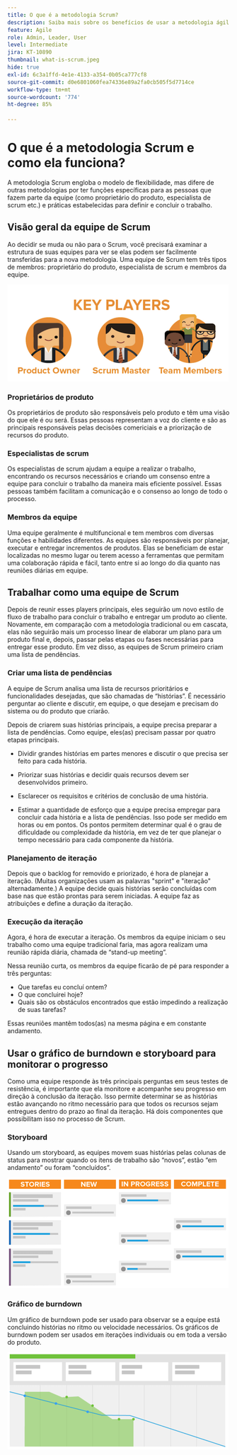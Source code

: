 ```yaml
---
title: O que é a metodologia Scrum?
description: Saiba mais sobre os benefícios de usar a metodologia ágil de Scrum.
feature: Agile
role: Admin, Leader, User
level: Intermediate
jira: KT-10890
thumbnail: what-is-scrum.jpeg
hide: true
exl-id: 6c3a1ffd-4e1e-4133-a354-0b05ca777cf8
source-git-commit: d0e6801060fea74336e89a2fa0cb505f5d7714ce
workflow-type: tm+mt
source-wordcount: '774'
ht-degree: 85%

---
```


# O que é a metodologia Scrum e como ela funciona?

A metodologia Scrum engloba o modelo de flexibilidade, mas difere de outras metodologias por ter funções específicas para as pessoas que fazem parte da equipe (como proprietário do produto, especialista de scrum etc.) e práticas estabelecidas para definir e concluir o trabalho.

## Visão geral da equipe de Scrum

Ao decidir se muda ou não para o Scrum, você precisará examinar a estrutura de suas equipes para ver se elas podem ser facilmente transferidas para a nova metodologia. Uma equipe de Scrum tem três tipos de membros: proprietário do produto, especialista de scrum e membros da equipe.

![Membros da equipe de Scrum](assets/scrumteammembers-01.png)

### Proprietários de produto

Os proprietários de produto são responsáveis pelo produto e têm uma visão do que ele é ou será. Essas pessoas representam a voz do cliente e são as principais responsáveis pelas decisões comericiais e a priorização de recursos do produto.


### Especialistas de scrum

Os especialistas de scrum ajudam a equipe a realizar o trabalho, encontrando os recursos necessários e criando um consenso entre a equipe para concluir o trabalho da maneira mais eficiente possível. Essas pessoas também facilitam a comunicação e o consenso ao longo de todo o processo.


### Membros da equipe

Uma equipe geralmente é multifuncional e tem membros com diversas funções e habilidades diferentes. As equipes são responsáveis por planejar, executar e entregar incrementos de produtos. Elas se beneficiam de estar localizadas no mesmo lugar ou terem acesso a ferramentas que permitam uma colaboração rápida e fácil, tanto entre si ao longo do dia quanto nas reuniões diárias em equipe.


## Trabalhar como uma equipe de Scrum

Depois de reunir esses players principais, eles seguirão um novo estilo de fluxo de trabalho para concluir o trabalho e entregar um produto ao cliente. Novamente, em comparação com a metodologia tradicional ou em cascata, elas não seguirão mais um processo linear de elaborar um plano para um produto final e, depois, passar pelas etapas ou fases necessárias para entregar esse produto. Em vez disso, as equipes de Scrum primeiro criam uma lista de pendências.



### Criar uma lista de pendências

A equipe de Scrum analisa uma lista de recursos prioritários e funcionalidades desejadas, que são chamadas de “histórias”. É necessário perguntar ao cliente e discutir, em equipe, o que desejam e precisam do sistema ou do produto que criarão.


Depois de criarem suas histórias principais, a equipe precisa preparar a lista de pendências. Como equipe, eles(as) precisam passar por quatro etapas principais.


* Dividir grandes histórias em partes menores e discutir o que precisa ser feito para cada história.

* Priorizar suas histórias e decidir quais recursos devem ser desenvolvidos primeiro.

* Esclarecer os requisitos e critérios de conclusão de uma história.

* Estimar a quantidade de esforço que a equipe precisa empregar para concluir cada história e a lista de pendências. Isso pode ser medido em horas ou em pontos. Os pontos permitem determinar qual é o grau de dificuldade ou complexidade da história, em vez de ter que planejar o tempo necessário para cada componente da história.


### Planejamento de iteração

Depois que o backlog for removido e priorizado, é hora de planejar a iteração. (Muitas organizações usam as palavras &quot;sprint&quot; e &quot;iteração&quot; alternadamente.) A equipe decide quais histórias serão concluídas com base nas que estão prontas para serem iniciadas. A equipe faz as atribuições e define a duração da iteração.



### Execução da iteração

Agora, é hora de executar a iteração. Os membros da equipe iniciam o seu trabalho como uma equipe tradicional faria, mas agora realizam uma reunião rápida diária, chamada de “stand-up meeting”.

Nessa reunião curta, os membros da equipe ficarão de pé para responder a três perguntas:

* Que tarefas eu concluí ontem?
* O que concluirei hoje?
* Quais são os obstáculos encontrados que estão impedindo a realização de suas tarefas?


Essas reuniões mantêm todos(as) na mesma página e em constante andamento.



## Usar o gráfico de burndown e storyboard para monitorar o progresso

Como uma equipe responde às três principais perguntas em seus testes de resistência, é importante que ela monitore e acompanhe seu progresso em direção à conclusão da iteração. Isso permite determinar se as histórias estão avançando no ritmo necessário para que todos os recursos sejam entregues dentro do prazo ao final da iteração. Há dois componentes que possibilitam isso no processo de Scrum.


### Storyboard

Usando um storyboard, as equipes movem suas histórias pelas colunas de status para mostrar quando os itens de trabalho são “novos”, estão “em andamento” ou foram “concluídos”.

![Storyboard](assets/storyboard-01.png)


### Gráfico de burndown

Um gráfico de burndown pode ser usado para observar se a equipe está concluindo histórias no ritmo ou velocidade necessários. Os gráficos de burndown podem ser usados em iterações individuais ou em toda a versão do produto.

![Gráfico de burndown](assets/burndown-01.png)
